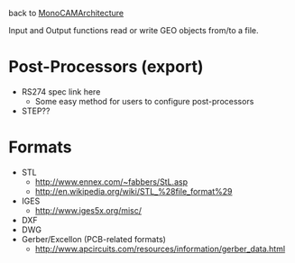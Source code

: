 back to [MonoCAMArchitecture](MonoCAMArchitecture.md)

Input and Output functions read or write GEO objects from/to a file.

# Post-Processors (export) #
  * RS274 spec link here
    * Some easy method for users to configure post-processors
  * STEP??


# Formats #
  * STL
    * http://www.ennex.com/~fabbers/StL.asp
    * http://en.wikipedia.org/wiki/STL_%28file_format%29
  * IGES
    * http://www.iges5x.org/misc/
  * DXF
  * DWG
  * Gerber/Excellon (PCB-related formats)
    * http://www.apcircuits.com/resources/information/gerber_data.html